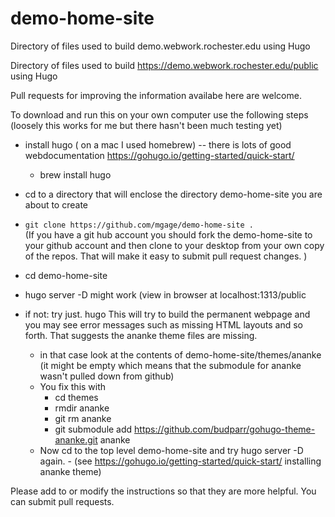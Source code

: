 # demo-home-site
Directory of files used to build demo.webwork.rochester.edu using Hugo

Directory of files used to build https://demo.webwork.rochester.edu/public using Hugo

Pull requests for improving the information availabe here are welcome.

To download and run this on your own computer use the following steps (loosely this works for me but there hasn't been much testing yet)

- install hugo ( on a mac I used homebrew) -- there is lots of good webdocumentation https://gohugo.io/getting-started/quick-start/
	- brew install hugo
	
- cd to a directory that will enclose the directory demo-home-site you are about to create
- `git clone https://github.com/mgage/demo-home-site . `  
(If you have a git hub account you should fork the demo-home-site to your github account and then clone to your desktop from your own copy of the repos.  That will make it easy to submit pull request changes. )
- cd demo-home-site 
- hugo server -D might work (view in browser at localhost:1313/public
- if not: try just.  hugo     This will try to build the permanent webpage and you may see error messages such as missing HTML layouts and so forth. That suggests the ananke theme files are missing. 
	- in that case look at the contents of demo-home-site/themes/ananke (it might be empty which means that the submodule for ananke wasn't pulled down from github)
	- You fix this with
		- cd themes
		- rmdir ananke
		- git rm ananke 
		- git submodule add https://github.com/budparr/gohugo-theme-ananke.git ananke
	- Now cd to the top level demo-home-site and try hugo server -D again.
			- (see https://gohugo.io/getting-started/quick-start/ installing ananke theme)

Please add to or modify the instructions so that they are more helpful. You can submit pull requests.
